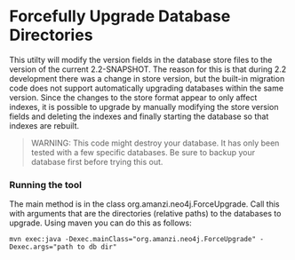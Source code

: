 # Forcefully Upgrade Database Directories

This utilty will modify the version fields in the database store files to the version of the current 2.2-SNAPSHOT.
The reason for this is that during 2.2 development there was a change in store version, but the built-in migration code
does not support automatically upgrading databases within the same version. Since the changes to the store format
appear to only affect indexes, it is possible to upgrade by manually modifying the store version fields and deleting
the indexes and finally starting the database so that indexes are rebuilt.

> WARNING: This code might destroy your database.
> It has only been tested with a few specific databases.
> Be sure to backup your database first before trying this out.

### Running the tool

The main method is in the class org.amanzi.neo4j.ForceUpgrade.
Call this with arguments that are the directories (relative paths) to the databases to upgrade. Using maven you can do this as follows:

    mvn exec:java -Dexec.mainClass="org.amanzi.neo4j.ForceUpgrade" -Dexec.args="path to db dir"

